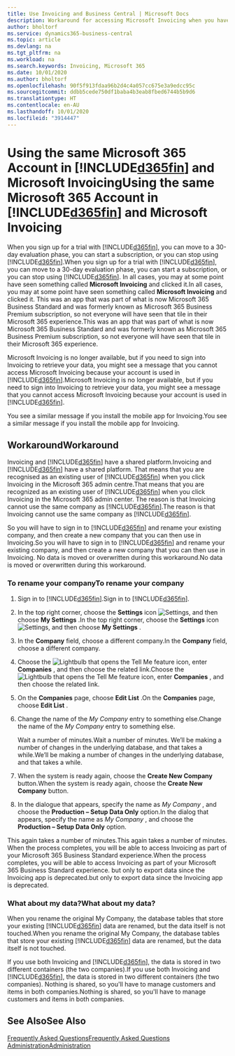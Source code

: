 ```yaml
---
title: Use Invoicing and Business Central | Microsoft Docs
description: Workaround for accessing Microsoft Invoicing when you have signed up for Dynamics 365 Business Central.
author: bholtorf
ms.service: dynamics365-business-central
ms.topic: article
ms.devlang: na
ms.tgt_pltfrm: na
ms.workload: na
ms.search.keywords: Invoicing, Microsoft 365
ms.date: 10/01/2020
ms.author: bholtorf
ms.openlocfilehash: 90f5f913fdaa96b2d4c4a057cc675e3a9edcc95c
ms.sourcegitcommit: ddbb5cede750df1baba4b3eab8fbed6744b5b9d6
ms.translationtype: HT
ms.contentlocale: en-AU
ms.lasthandoff: 10/01/2020
ms.locfileid: "3914447"
---
```

# <a name="using-the-same-microsoft-365-account-in-d365fin-and-microsoft-invoicing"></a><span data-ttu-id="17c2b-103">Using the same Microsoft 365 Account in [!INCLUDE[d365fin](includes/d365fin_long_md.md)] and Microsoft Invoicing</span><span class="sxs-lookup"><span data-stu-id="17c2b-103">Using the same Microsoft 365 Account in [!INCLUDE[d365fin](includes/d365fin_long_md.md)] and Microsoft Invoicing</span></span>
<span data-ttu-id="17c2b-104">When you sign up for a trial with [!INCLUDE[d365fin](includes/d365fin_md.md)], you can move to a 30-day evaluation phase, you can start a subscription, or you can stop using [!INCLUDE[d365fin](includes/d365fin_md.md)].</span><span class="sxs-lookup"><span data-stu-id="17c2b-104">When you sign up for a trial with [!INCLUDE[d365fin](includes/d365fin_md.md)], you can move to a 30-day evaluation phase, you can start a subscription, or you can stop using [!INCLUDE[d365fin](includes/d365fin_md.md)].</span></span> <span data-ttu-id="17c2b-105">In all cases, you may at some point have seen something called **Microsoft Invoicing** and clicked it.</span><span class="sxs-lookup"><span data-stu-id="17c2b-105">In all cases, you may at some point have seen something called **Microsoft Invoicing** and clicked it.</span></span> <span data-ttu-id="17c2b-106">This was an app that was part of what is now Microsoft 365 Business Standard and was formerly known as Microsoft 365 Business Premium subscription, so not everyone will have seen that tile in their Microsoft 365 experience.</span><span class="sxs-lookup"><span data-stu-id="17c2b-106">This was an app that was part of what is now Microsoft 365 Business Standard and was formerly known as Microsoft 365 Business Premium subscription, so not everyone will have seen that tile in their Microsoft 365 experience.</span></span>  

<span data-ttu-id="17c2b-107">Microsoft Invoicing is no longer available, but if you need to sign into Invoicing to retrieve your data, you might see a message that you cannot access Microsoft Invoicing because your account is used in [!INCLUDE[d365fin](includes/d365fin_md.md)].</span><span class="sxs-lookup"><span data-stu-id="17c2b-107">Microsoft Invoicing is no longer available, but if you need to sign into Invoicing to retrieve your data, you might see a message that you cannot access Microsoft Invoicing because your account is used in [!INCLUDE[d365fin](includes/d365fin_md.md)].</span></span>  

<span data-ttu-id="17c2b-108">You see a similar message if you install the mobile app for Invoicing.</span><span class="sxs-lookup"><span data-stu-id="17c2b-108">You see a similar message if you install the mobile app for Invoicing.</span></span>  

## <a name="workaround"></a><span data-ttu-id="17c2b-109">Workaround</span><span class="sxs-lookup"><span data-stu-id="17c2b-109">Workaround</span></span>
<span data-ttu-id="17c2b-110">Invoicing and [!INCLUDE[d365fin](includes/d365fin_md.md)] have a shared platform.</span><span class="sxs-lookup"><span data-stu-id="17c2b-110">Invoicing and [!INCLUDE[d365fin](includes/d365fin_md.md)] have a shared platform.</span></span> <span data-ttu-id="17c2b-111">That means that you are recognised as an existing user of [!INCLUDE[d365fin](includes/d365fin_md.md)] when you click Invoicing in the Microsoft 365 admin centre.</span><span class="sxs-lookup"><span data-stu-id="17c2b-111">That means that you are recognized as an existing user of [!INCLUDE[d365fin](includes/d365fin_md.md)] when you click Invoicing in the Microsoft 365 admin center.</span></span> <span data-ttu-id="17c2b-112">The reason is that Invoicing cannot use the same company as [!INCLUDE[d365fin](includes/d365fin_md.md)].</span><span class="sxs-lookup"><span data-stu-id="17c2b-112">The reason is that Invoicing cannot use the same company as [!INCLUDE[d365fin](includes/d365fin_md.md)].</span></span>  

<span data-ttu-id="17c2b-113">So you will have to sign in to [!INCLUDE[d365fin](includes/d365fin_md.md)] and rename your existing company, and then create a new company that you can then use in Invoicing.</span><span class="sxs-lookup"><span data-stu-id="17c2b-113">So you will have to sign in to [!INCLUDE[d365fin](includes/d365fin_md.md)] and rename your existing company, and then create a new company that you can then use in Invoicing.</span></span> <span data-ttu-id="17c2b-114">No data is moved or overwritten during this workaround.</span><span class="sxs-lookup"><span data-stu-id="17c2b-114">No data is moved or overwritten during this workaround.</span></span>

### <a name="to-rename-your-company"></a><span data-ttu-id="17c2b-115">To rename your company</span><span class="sxs-lookup"><span data-stu-id="17c2b-115">To rename your company</span></span>
1. <span data-ttu-id="17c2b-116">Sign in to [!INCLUDE[d365fin](includes/d365fin_md.md)].</span><span class="sxs-lookup"><span data-stu-id="17c2b-116">Sign in to [!INCLUDE[d365fin](includes/d365fin_md.md)].</span></span>
2. <span data-ttu-id="17c2b-117">In the top right corner, choose the **Settings** icon ![Settings](media/ui-experience/settings_icon_small.png "Settings icon for role centre"), and then choose **My Settings** .</span><span class="sxs-lookup"><span data-stu-id="17c2b-117">In the top right corner, choose the **Settings** icon ![Settings](media/ui-experience/settings_icon_small.png "Settings icon for role center"), and then choose **My Settings** .</span></span>
3. <span data-ttu-id="17c2b-118">In the **Company** field, choose a different company.</span><span class="sxs-lookup"><span data-stu-id="17c2b-118">In the **Company** field, choose a different company.</span></span>
4. <span data-ttu-id="17c2b-119">Choose the ![Lightbulb that opens the Tell Me feature](media/ui-search/search_small.png "Tell me what you want to do") icon, enter **Companies** , and then choose the related link.</span><span class="sxs-lookup"><span data-stu-id="17c2b-119">Choose the ![Lightbulb that opens the Tell Me feature](media/ui-search/search_small.png "Tell me what you want to do") icon, enter **Companies** , and then choose the related link.</span></span>  
5. <span data-ttu-id="17c2b-120">On the **Companies** page, choose **Edit List** .</span><span class="sxs-lookup"><span data-stu-id="17c2b-120">On the **Companies** page, choose **Edit List** .</span></span>  
6. <span data-ttu-id="17c2b-121">Change the name of the *My Company* entry to something else.</span><span class="sxs-lookup"><span data-stu-id="17c2b-121">Change the name of the *My Company* entry to something else.</span></span>  

    <span data-ttu-id="17c2b-122">Wait a number of minutes.</span><span class="sxs-lookup"><span data-stu-id="17c2b-122">Wait a number of minutes.</span></span> <span data-ttu-id="17c2b-123">We’ll be making a number of changes in the underlying database, and that takes a while.</span><span class="sxs-lookup"><span data-stu-id="17c2b-123">We’ll be making a number of changes in the underlying database, and that takes a while.</span></span>
7.  <span data-ttu-id="17c2b-124">When the system is ready again, choose the **Create New Company** button.</span><span class="sxs-lookup"><span data-stu-id="17c2b-124">When the system is ready again, choose the **Create New Company** button.</span></span>  
8.  <span data-ttu-id="17c2b-125">In the dialogue that appears, specify the name as *My Company* , and choose the **Production – Setup Data Only** option.</span><span class="sxs-lookup"><span data-stu-id="17c2b-125">In the dialog that appears, specify the name as *My Company* , and choose the **Production – Setup Data Only** option.</span></span>  

<span data-ttu-id="17c2b-126">This again takes a number of minutes.</span><span class="sxs-lookup"><span data-stu-id="17c2b-126">This again takes a number of minutes.</span></span> <span data-ttu-id="17c2b-127">When the process completes, you will be able to access Invoicing as part of your Microsoft 365 Business Standard experience.</span><span class="sxs-lookup"><span data-stu-id="17c2b-127">When the process completes, you will be able to access Invoicing as part of your Microsoft 365 Business Standard experience.</span></span> <span data-ttu-id="17c2b-128">but only to export data since the Invoicing app is deprecated.</span><span class="sxs-lookup"><span data-stu-id="17c2b-128">but only to export data since the Invoicing app is deprecated.</span></span>  

### <a name="what-about-my-data"></a><span data-ttu-id="17c2b-129">What about my data?</span><span class="sxs-lookup"><span data-stu-id="17c2b-129">What about my data?</span></span>
<span data-ttu-id="17c2b-130">When you rename the original My Company, the database tables that store your existing [!INCLUDE[d365fin](includes/d365fin_md.md)] data are renamed, but the data itself is not touched.</span><span class="sxs-lookup"><span data-stu-id="17c2b-130">When you rename the original My Company, the database tables that store your existing [!INCLUDE[d365fin](includes/d365fin_md.md)] data are renamed, but the data itself is not touched.</span></span>  

<span data-ttu-id="17c2b-131">If you use both Invoicing and [!INCLUDE[d365fin](includes/d365fin_md.md)], the data is stored in two different containers (the two companies).</span><span class="sxs-lookup"><span data-stu-id="17c2b-131">If you use both Invoicing and [!INCLUDE[d365fin](includes/d365fin_md.md)], the data is stored in two different containers (the two companies).</span></span> <span data-ttu-id="17c2b-132">Nothing is shared, so you'll have to manage customers and items in both companies.</span><span class="sxs-lookup"><span data-stu-id="17c2b-132">Nothing is shared, so you'll have to manage customers and items in both companies.</span></span>  

## <a name="see-also"></a><span data-ttu-id="17c2b-133">See Also</span><span class="sxs-lookup"><span data-stu-id="17c2b-133">See Also</span></span>
[<span data-ttu-id="17c2b-134">Frequently Asked Questions</span><span class="sxs-lookup"><span data-stu-id="17c2b-134">Frequently Asked Questions</span></span>](across-faq.md)  
[<span data-ttu-id="17c2b-135">Administration</span><span class="sxs-lookup"><span data-stu-id="17c2b-135">Administration</span></span>](admin-setup-and-administration.md)  
